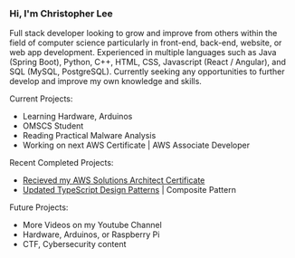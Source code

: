 ### Hi, I'm Christopher Lee

Full stack developer looking to grow and improve from others within the field of computer science particularly in front-end, back-end, website, or web app development. Experienced in multiple languages such as Java (Spring Boot), Python, C++, HTML, CSS, Javascript (React / Angular), and SQL (MySQL, PostgreSQL). Currently seeking any opportunities to further develop and improve my own knowledge and skills.

Current Projects:
* Learning Hardware, Arduinos
* OMSCS Student
* Reading Practical Malware Analysis
* Working on next AWS Certificate | AWS Associate Developer

Recent Completed Projects:
* [Recieved my AWS Solutions Architect Certificate](https://www.credly.com/badges/3f37536b-8495-4ddb-91f4-f83cd9f4e381/public_url)
* [Updated TypeScript Design Patterns](https://github.com/choicespecs/TypescriptDesignPatterns) | Composite Pattern

Future Projects:
* More Videos on my Youtube Channel
* Hardware, Arduinos, or Raspberry Pi
* CTF, Cybersecurity content


